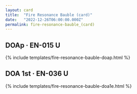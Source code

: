```yaml
---
layout: card
title:  "Fire Resonance Bauble (card)"
date:   "2022-12-26T06:00:00.000Z"
permalink: fire-resonance-bauble_(card)
---
```


## DOAp &middot; EN-015 U

{% include templates/fire-resonance-bauble-doap.html %}


## DOA 1st &middot; EN-036 U

{% include templates/fire-resonance-bauble-doa1e.html %}
